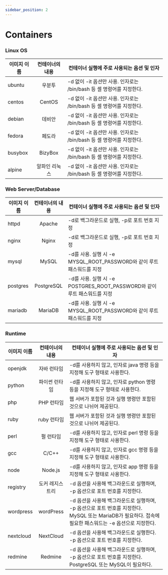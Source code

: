 ```yaml
---
sidebar_position: 2
---
```


# Containers

### Linux OS

| 이미지 이름 | 컨테이너의 내용 | 컨테이너 실행에 주로 사용되는 옵션 및 인자                           |
| ----------- | :-------------: | -------------------------------------------------------------------- |
| ubuntu      |     우분투      | -d 없이 -it 옵션만 사용. 인자로는 /bin/bash 등 셸 명령어를 지정한다. |
| centos      |     CentOS      | -d 없이 -it 옵션만 사용. 인자로는 /bin/bash 등 셸 명령어를 지정한다. |
| debian      |     데비안      | -d 없이 -it 옵션만 사용. 인자로는 /bin/bash 등 셸 명령어를 지정한다. |
| fedora      |     페도라      | -d 없이 -it 옵션만 사용. 인자로는 /bin/bash 등 셸 명령어를 지정한다. |
| busybox     |     BizyBox     | -d 없이 -it 옵션만 사용. 인자로는 /bin/bash 등 셸 명령어를 지정한다. |
| alpine      |  알파인 리눅스  | -d 없이 -it 옵션만 사용. 인자로는 /bin/bash 등 셸 명령어를 지정한다. |

### Web Server/Database

| 이미지 이름 | 컨테이너의 내용 | 컨테이너 실행에 주로 사용되는 옵션 및 인자                               |
| ----------- | :-------------: | ------------------------------------------------------------------------ |
| httpd       |     Apache      | -d로 백그라운드로 실행, -p로 포트 번호 지정                              |
| nginx       |      Nginx      | -d로 백그라운드로 실행, -p로 포트 번호 지정                              |
| mysql       |      MySQL      | -d를 사용. 실행 시 -e MYSQL_ROOT_PASSWORD와 같이 루트 패스워드를 지정    |
| postgres    |   PostgreSQL    | -d를 사용. 실행 시 -e POSTGRES_ROOT_PASSWORD와 같이 루트 패스워드를 지정 |
| mariadb     |     MariaDB     | -d를 사용. 실행 시 -e MYSQL_ROOT_PASSWORD와 같이 루트 패스워드를 지정    |

### Runtime

| 이미지 이름 | 컨테이너의 내용 | 컨테이너 실행에 주로 사용되는 옵션 및 인자                                                                                                              |
| ----------- | :-------------: | ------------------------------------------------------------------------------------------------------------------------------------------------------- |
| openjdk     |   자바 런타임   | -d를 사용하지 않고, 인자로 java 명령 등을 지정해 도구 형태로 사용한다.                                                                                  |
| python      |  파이썬 런타임  | -d를 사용하지 않고, 인자로 python 명령 등을 지정해 도구 형태로 사용한다.                                                                                |
| php         |   PHP 런타임    | 웹 서버가 포함된 것과 실행 명령만 포함된 것으로 나뉘어 제공된다.                                                                                        |
| ruby        |   ruby 런타임   | 웹 서버가 포함된 것과 실행 명령만 포함된 것으로 나뉘어 제공된다.                                                                                        |
| perl        |    펄 런타임    | -d를 사용하지 않고, 인자로 perl 명령 등을 지정해 도구 형태로 사용한다.                                                                                  |
| gcc         |      C/C++      | -d를 사용하지 않고, 인자로 gcc 명령 등을 지정해 도구 형태로 사용한다.                                                                                   |
| node        |     Node.js     | -d를 사용하지 않고, 인자로 app 명령 등을 지정해 도구 형태로 사용한다.                                                                                   |
| registry    | 도커 레지스트리 | -d 옵션을 사용해 백그라운드로 실행하며, -p 옵션으로 포트 번호를 지정한다.                                                                               |
| wordpress   |    wordPress    | -d 옵션을 사용해 백그라운드로 실행하며, -p 옵션으로 포트 번호를 지정한다. MySQL 또는 MariaDB가 필요하다. 접속에 필요한 패스워드는 -e 옵션으로 지정한다. |
| nextcloud   |    NextCloud    | -d 옵션을 사용해 백그라운드로 실행한다. -p 옵션으로 포트 번호를 지정한다.                                                                               |
| redmine     |     Redmine     | -d 옵션을 사용해 백그라운드로 실행하며, -p 옵션으로 포트 번호를 지정한다. PostgreSQL 또는 MySQL이 필요하다.                                             |
